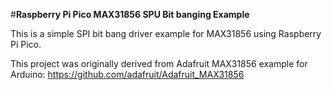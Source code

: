 
#**Raspberry Pi Pico MAX31856 SPU Bit banging Example**

This is a simple SPI bit bang driver example for MAX31856 using Raspberry Pi Pico. 

This project was originally derived from  Adafruit MAX31856 example for Arduino: https://github.com/adafruit/Adafruit_MAX31856
